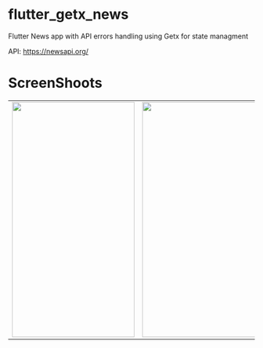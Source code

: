 # flutter_getx_news

Flutter News app with API errors handling using Getx for state managment

API: https://newsapi.org/



# ScreenShoots
  <table>
  <tr>
    <td><img src="https://user-images.githubusercontent.com/5880175/154050031-9d9b64fc-61a4-4311-9755-40dd5af384d4.png" width=250 height=480></td>
    <td><img src="https://user-images.githubusercontent.com/5880175/154050039-4a529850-4f3b-4d45-83ea-fa44ef6e407b.png" width=250 height=480></td>
    <td><img src="https://user-images.githubusercontent.com/5880175/154050050-b0733a57-9573-40e8-b8d6-0331d095b6bc.png" width=250 height=480></td>

  </tr>
  </table>
